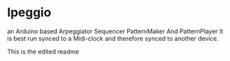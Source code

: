 # Ipeggio
an Arduino based Arpeggiator Sequencer PatternMaker And PatternPlayer
It is best run synced to a Midi-clock and therefore synced to another device.


This is the edited readme
